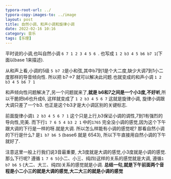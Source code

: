 ```yaml
---
typora-root-url: ../
typora-copy-images-to: ../image
layout: post
title: 自然小调、和声小调和旋律小调
date: 2022-02-16 10:16
category: 音乐
tags: [乐理]
---
```




平时说的小调,也叫自然小调   `6 7 1 2 3 4 5 6 `.  也写成 `1 2 b3 4 5 b6 b7 1`(下面以base 1来描述).



从和声上看,小调的5级 `5 b7 2`是小和弦,其中b7到1是个大二度,缺少大调7到1小二度那样的导音倾向性. 所以把 b7->7 就可以解决此问题.也就变成的和声小调   `1 2 b3 4 5 b6 7 1 ` 



和声倾向性问题解决了,另一个问题就来了,**就是 b6和7之间是一个小3度,不好听**,所以干脆把b6也升成6, 这样就变成了 `1 2 b3 4 5 6 7`   这就是旋律小调,  旋律小调跟大调只差了一个b3. 也正是这个b3才是大小调区别的关键标志.  



前面旋律小调`1 2 b3 4 5 6 7 1` 这个只是上行,b3保证小调的调性,7到1有强烈的导向性,完美.   而下行`1 7 6 5 4 b3 2 1`   中的`1765` 完全没小调的感觉,因为这个下午跟大调的下行是一样的呀.就是大调.  所以怎么样能有小调的感觉呢?  那看自然小调的下行是什么? 是`1 b7 b6 5` (base6 就是 6543), 所以下午直接用自然小调的下午就好了.



注意这里一般上行我们说3音最重要, 大3度就是大调的感觉,小3度就是小调的感觉.  那么下行呢?  遵循 `1 7 6 5`(小二、小三、纯四)这样的关系的感觉就是大调, 遵循`1 b7 b6 5` (大二、大三、纯四)关系的感觉就是小调.  **总结一句,就是下午前面两个音程是小二小三的就是大调的感觉,大二大三的就是小调的感觉**
